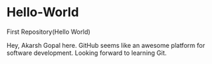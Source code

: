 # Hello-World
First Repository(Hello World)

Hey, Akarsh Gopal here. GitHub seems like an awesome platform for software development. Looking forward to learning Git.
